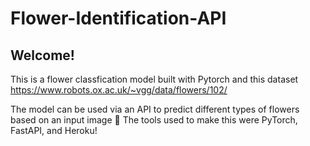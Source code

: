 # Flower-Identification-API

## Welcome! 
This is a flower classfication model built with Pytorch and this dataset https://www.robots.ox.ac.uk/~vgg/data/flowers/102/

The model can be used via an API to predict different types of flowers based on an input image 🌸
The tools used to make this were PyTorch, FastAPI, and Heroku!
